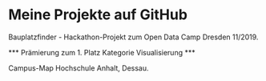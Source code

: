 # Meine Projekte auf GitHub
 
Bauplatzfinder - Hackathon-Projekt zum Open Data Camp Dresden 11/2019.

*** Prämierung zum 1. Platz Kategorie Visualisierung ***

Campus-Map Hochschule Anhalt, Dessau.
